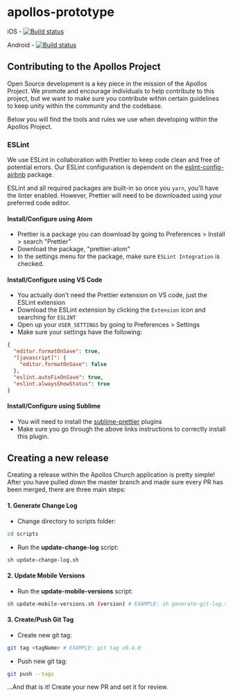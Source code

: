 # apollos-prototype

iOS - [![Build status](https://build.appcenter.ms/v0.1/apps/7371d424-46b8-4202-9e79-46eafa64081a/branches/master/badge)](https://appcenter.ms)

Android - [![Build status](https://build.appcenter.ms/v0.1/apps/042a93dd-9ade-4695-9b41-8307c9acf4b9/branches/master/badge)](https://appcenter.ms)

## Contributing to the Apollos Project

Open Source development is a key piece in the mission of the Apollos Project. We promote and encourage individuals to help contribute to this project, but we want to make sure you contribute within certain guidelines to keep unity within the community and the codebase.

Below you will find the tools and rules we use when developing within the Apollos Project.

### ESLint

We use ESLint in collaboration with Prettier to keep code clean and free of potential errors. Our ESLint configuration is dependent on the [eslint-config-airbnb](https://github.com/airbnb/javascript/tree/master/packages/eslint-config-airbnb) package.

ESLint and all required packages are built-in so once you `yarn`, you'll have the linter enabled. However, Prettier will need to be downloaded using your preferred code editor.

#### Install/Configure using Atom

- Prettier is a package you can download by going to Preferences > Install > search "Prettier"
- Download the package, "prettier-atom"
- In the settings menu for the package, make sure `ESLint Integration` is checked.

#### Install/Configure using VS Code

- You actually don't need the Prettier extension on VS code, just the ESLint extension
- Download the ESLint extension by clicking the `Extension` icon and searching for `ESLINT`
- Open up your `USER_SETTINGS` by going to Preferences > Settings
- Make sure your settings have the following:

```json
{
  "editor.formatOnSave": true,
  "[javascript]": {
    "editor.formatOnSave": false
  },
  "eslint.autoFixOnSave": true,
  "eslint.alwaysShowStatus": true
}
```

#### Install/Configure using Sublime

- You will need to install the [sublime-prettier](https://github.com/danreeves/sublime-prettier) plugins
- Make sure you go through the above links instructions to correctly install this plugin.


## Creating a new release

Creating a release within the Apollos Church application is pretty simple! After you have pulled down the master branch and made sure every PR has been merged, there are three main steps:

####  1. Generate Change Log
  - Change directory to scripts folder:
   ``` bash
   cd scripts
   ```
  - Run the **update-change-log** script:
   ``` bash
   sh update-change-log.sh
   ```
####  2. Update Mobile Versions
  - Run the **update-mobile-versions** script:
  ``` bash
  sh update-mobile-versions.sh (version) # EXAMPLE: sh generate-git-log.sh 0.4.0
  ```
####  3. Create/Push Git Tag
  - Create new git tag:
  ``` bash
  git tag <tagName> # EXAMPLE: git tag v0.4.0
  ```
  - Push new git tag:
  ``` bash
  git push --tags
  ```

...And that is it! Create your new PR and set it for review.
